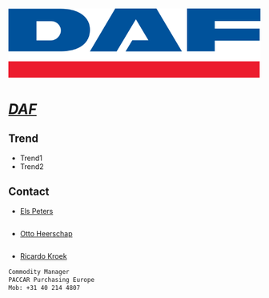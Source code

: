 # [![DAF](./assets/img/DAF.svg "Home") ](https://www.daf.global/?MarketCode=CN&=CN)

# ***[DAF](https://www.daf.global/?MarketCode=CN&=CN "Home")***



## Trend
- Trend1
- Trend2

## Contact

- [Els Peters](mailto:Els.Peters@daftrucks.com) 
```
```
- [Otto Heerschap](mailto:Otto.Heerschap@daftrucks.com) 
```
```

- [Ricardo Kroek](mailto:Ricardo.Kroek@daftrucks.com) 
```
Commodity Manager
PACCAR Purchasing Europe
Mob: +31 40 214 4807
```